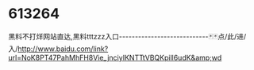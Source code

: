 # 613264
黑料不打烊网站直达,黑料tttzzz入口----------------------------🃏🃏点/此/进/入/http://www.baidu.com/link?url=NoK8PT47PahMhFH8Vie_jnciyIKNTTtVBQKpill6udK&amp;wd
